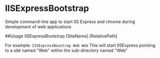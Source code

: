 # IISExpressBootstrap
Simple command-line app to start IIS Express and chrome during development of web applications

##Usage
IISExpressBootstrap [SiteName] [RelativePath]

For example:  `IISExpressBoostrap Web Web`
This will start IISExpress pointing to a site named "Web" within the sub-directory named "Web"

